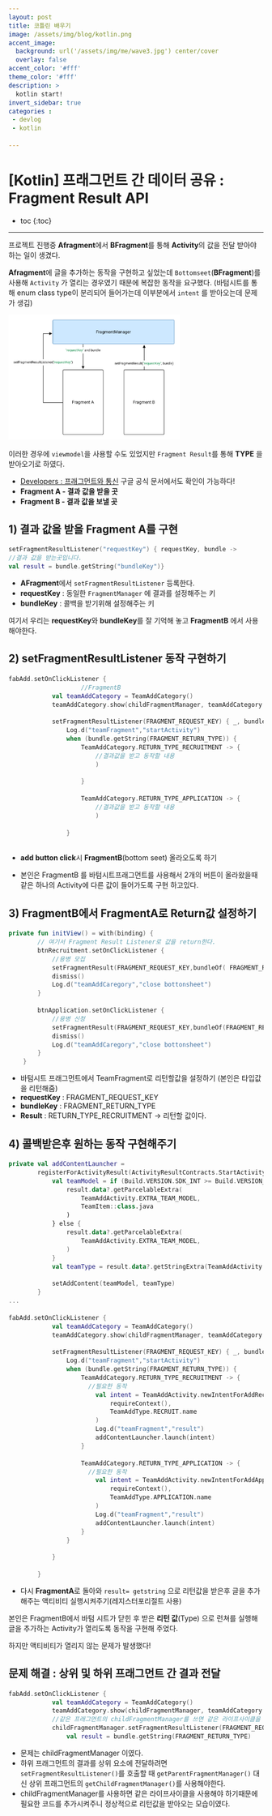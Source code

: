 ```yaml
---
layout: post
title: 코틀린 배우기
image: /assets/img/blog/kotlin.png
accent_image: 
  background: url('/assets/img/me/wave3.jpg') center/cover
  overlay: false
accent_color: '#fff'
theme_color: '#fff'
description: >
  kotlin start!
invert_sidebar: true
categories :
 - devlog	
 - kotlin

---
```


# [Kotlin] 프래그먼트 간 데이터 공유 : Fragment Result API

* toc
{:toc}


---

프로젝트 진행중 **Afragment**에서 **BFragment**를 통해 **Activity**의 값을 전달 받아야 하는 일이 생겼다.

**Afragment**에 글을 추가하는 동작을 구현하고 싶었는데 `Bottomseet`(**BFragment**)를 사용해 `Activity` 가 열리는 경우였기 때문에 복잡한 동작을 요구했다. (바텀시트를 통해 enum class type이 분리되어 들어가는데 이부분에서 `intent` 를 받아오는데 문제가 생김)

<img src="../../../assets/img/blog/fragment-a-to-b.png" alt="fragment-a-to-b.png" style="zoom:33%;" />

이러한 경우에 `viewmodel`을 사용할 수도 있었지만 `Fragment Result`를 통해 **TYPE** 을 받아오기로 하였다.

* [Developers : 프래그먼트와 통신]( https://developer.android.com/guide/fragments/communicate?hl=ko) 구글 공식 문서에서도 확인이 가능하다!
* **Fragment A - 결과 값을 받을 곳**
* **Fragment B - 결과 값을 보낼 곳**



## 1) 결과 값을 받을 Fragment A를 구현

```kotlin
setFragmentResultListener("requestKey") { requestKey, bundle ->
//결과 값을 받는곳입니다.
val result = bundle.getString("bundleKey")}
```

* **AFragment**에서 `setFragmentResultListener` 등록한다.
* **requestKey** : 동일한 `FragmentManager` 에 결과를 설정해주는 키
* **bundleKey** : 콜백을 받기위해 설정해주는 키



여기서 우리는 **requestKey**와 **bundleKey**를 잘 기억해 놓고 **FragmentB**  에서 사용해야한다.



## 2) setFragmentResultListener 동작 구현하기

```kotlin
fabAdd.setOnClickListener {
  					//FragmentB
            val teamAddCategory = TeamAddCategory()
            teamAddCategory.show(childFragmentManager, teamAddCategory.tag)

            setFragmentResultListener(FRAGMENT_REQUEST_KEY) { _, bundle ->
                Log.d("teamFragment","startActivity")
                when (bundle.getString(FRAGMENT_RETURN_TYPE)) {
                    TeamAddCategory.RETURN_TYPE_RECRUITMENT -> {
                        //결과값을 받고 동작할 내용
                        )
                        
                    }

                    TeamAddCategory.RETURN_TYPE_APPLICATION -> {
                        //결과값을 받고 동작할 내용
                        )
                      
                }
            
```

* **add button click**시 **FragmentB**(bottom seet) 올라오도록 하기 

* 본인은 FragmentB 를 바텀시트프래그먼트를 사용해서 2개의 버튼이 올라왔을때 같은 하나의 Activity에 다른 값이 들어가도록 구현 하고있다.

  

## 3) FragmentB에서 FragmentA로 Return값 설정하기

```kotlin
private fun initView() = with(binding) {
        // 여기서 Fragment Result Listener로 값을 return한다.
        btnRecruitment.setOnClickListener {
            //용병 모집
            setFragmentResult(FRAGMENT_REQUEST_KEY,bundleOf( FRAGMENT_RETURN_TYPE to RETURN_TYPE_RECRUITMENT))
            dismiss()
            Log.d("teamAddCaregory","close bottonsheet")
        }

        btnApplication.setOnClickListener {
            //용병 신청
            setFragmentResult(FRAGMENT_REQUEST_KEY,bundleOf(FRAGMENT_RETURN_TYPE to RETURN_TYPE_APPLICATION))
            dismiss()
            Log.d("teamAddCaregory","close bottonsheet")
        }
    }
```

* 바텀시트 프래그먼트에서 TeamFragment로 리턴할값을 설정하기 (본인은 타입값을 리턴해줌)
* **requestKey** : FRAGMENT_REQUEST_KEY
* **bundleKey** : FRAGMENT_RETURN_TYPE
* **Result** : RETURN_TYPE_RECRUITMENT -> 리턴할 값이다.



## 4) 콜백받은후 원하는 동작 구현해주기

```kotlin
private val addContentLauncher =
        registerForActivityResult(ActivityResultContracts.StartActivityForResult()) { result ->
            val teamModel = if (Build.VERSION.SDK_INT >= Build.VERSION_CODES.TIRAMISU) {
                result.data?.getParcelableExtra(
                    TeamAddActivity.EXTRA_TEAM_MODEL,
                    TeamItem::class.java
                )
            } else {
                result.data?.getParcelableExtra(
                    TeamAddActivity.EXTRA_TEAM_MODEL,
                )
            }
            val teamType = result.data?.getStringExtra(TeamAddActivity.EXTRA_TEAM_ENTRY_TYPE)

            setAddContent(teamModel, teamType)
        }
...

fabAdd.setOnClickListener {
            val teamAddCategory = TeamAddCategory()
            teamAddCategory.show(childFragmentManager, teamAddCategory.tag)

            setFragmentResultListener(FRAGMENT_REQUEST_KEY) { _, bundle ->
                Log.d("teamFragment","startActivity")
                when (bundle.getString(FRAGMENT_RETURN_TYPE)) {
                    TeamAddCategory.RETURN_TYPE_RECRUITMENT -> {
                      //필요한 동작
                        val intent = TeamAddActivity.newIntentForAddRecruit(
                            requireContext(),
                            TeamAddType.RECRUIT.name
                        )
                        Log.d("teamFragment","result")
                        addContentLauncher.launch(intent)
                    }

                    TeamAddCategory.RETURN_TYPE_APPLICATION -> {
                      //필요한 동작
                        val intent = TeamAddActivity.newIntentForAddApplication(
                            requireContext(),
                            TeamAddType.APPLICATION.name
                        )
                        Log.d("teamFragment","result")
                        addContentLauncher.launch(intent)
                    }
                }

            }
           
        }
```

* 다시 **FragmentA**로 돌아와 `result= getstring` 으로 리턴값을 받은후 글을 추가해주는 액티비티 실행시켜주기(레지스터포리절트 사용)

본인은 FragmentB에서 바텀 시트가 닫힌 후 받은 **리턴 값**(Type) 으로 런쳐를 실행해 글을 추가하는 Activity가 열리도록 동작을 구현해 주었다.

하지만 액티비티가 열리지 않는 문제가 발생했다!



## 문제 해결 : 상위 및 하위 프래그먼트 간 결과 전달

```kotlin
fabAdd.setOnClickListener {
            val teamAddCategory = TeamAddCategory()
            teamAddCategory.show(childFragmentManager, teamAddCategory.tag)
            //같은 프래그먼트의 childFragmentManager를 쓰면 같은 라이프사이클을 사용 해야함
            childFragmentManager.setFragmentResultListener(FRAGMENT_REQUEST_KEY,viewLifecycleOwner) { key, bundle ->
                val result = bundle.getString(FRAGMENT_RETURN_TYPE)
```

* 문제는 childFragmentManager 이였다.
* 하위 프래그먼트의 결과를 상위 요소에 전달하려면 `setFragmentResultListener()`를 호출할 때 `getParentFragmentManager()` 대신 상위 프래그먼트의 `getChildFragmentManager()`를 사용해야한다.
* childFragmentManager를 사용하면 같은 라이프사이클을 사용해야 하기때문에 필요한 코드를 추가시켜주니 정상적으로 리턴값을 받아오는 모습이였다.